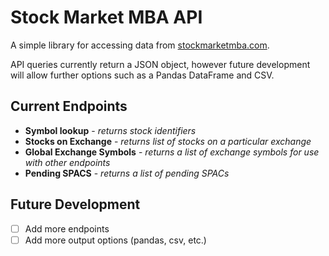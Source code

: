 # Stock Market MBA API

A simple library for accessing data from [stockmarketmba.com](https://stockmarketmba.com).

API queries currently return a JSON object, however future development will allow further options such as a Pandas DataFrame and CSV.

## Current Endpoints

* **Symbol lookup** - *returns stock identifiers*
* **Stocks on Exchange** - *returns list of stocks on a particular exchange*
* **Global Exchange Symbols** - *returns a list of exchange symbols for use with other endpoints*
* **Pending SPACS** - *returns a list of pending SPACs*

## Future Development

- [ ] Add more endpoints
- [ ] Add more output options (pandas, csv, etc.)